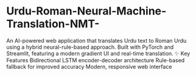 # Urdu-Roman-Neural-Machine-Translation-NMT-
An AI-powered web application that translates Urdu text to Roman Urdu using a hybrid neural-rule-based approach. Built with PyTorch and Streamlit, featuring a modern gradient UI and real-time translation. ✨ Key Features  Bidirectional LSTM encoder-decoder architecture Rule-based fallback for improved accuracy Modern, responsive web interface
